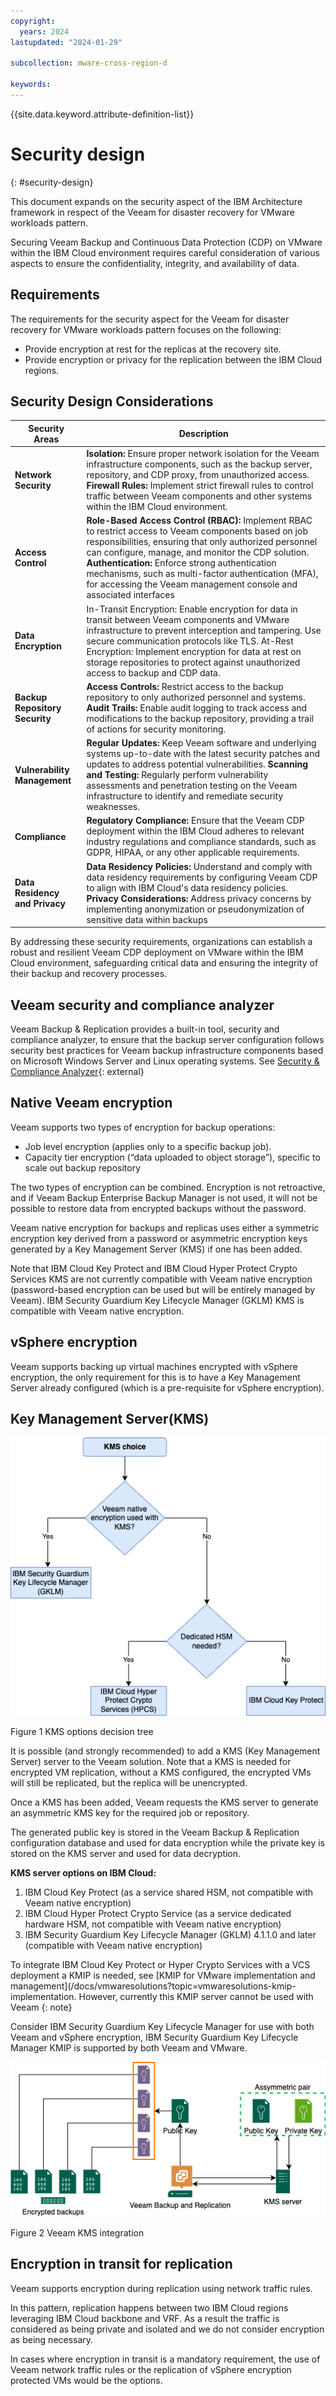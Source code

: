```yaml
---
copyright:
  years: 2024
lastupdated: "2024-01-29"

subcollection: mware-cross-region-d

keywords:
---
```

{{site.data.keyword.attribute-definition-list}}

# Security design

{: \#security-design}

This document expands on the security aspect of the IBM Architecture framework in respect of the Veeam for disaster recovery for VMware workloads pattern.

Securing Veeam Backup and Continuous Data Protection (CDP) on VMware within the IBM Cloud environment requires careful consideration of various aspects to ensure the confidentiality, integrity, and availability of data.

## Requirements

The requirements for the security aspect for the Veeam for disaster recovery for VMware workloads pattern focuses on the following:

- Provide encryption at rest for the replicas at the recovery site.
- Provide encryption or privacy for the replication between the IBM Cloud regions.

## Security Design Considerations

| Security Areas                       | Description                                                                                                                                                                                                                                                                                                                                                                                                       |
| ------------------------------------ | ----------------------------------------------------------------------------------------------------------------------------------------------------------------------------------------------------------------------------------------------------------------------------------------------------------------------------------------------------------------------------------------------------------------- |
| **Network Security**           | **Isolation:** Ensure proper network isolation for the Veeam infrastructure components, such as the backup server, repository, and CDP proxy, from unauthorized access. **Firewall Rules:** Implement strict firewall rules to control traffic between Veeam components and other systems within the IBM Cloud environment.                                                                           |
| **Access Control**             | **Role-Based Access Control (RBAC):** Implement RBAC to restrict access to Veeam components based on job responsibilities, ensuring that only authorized personnel can configure, manage, and monitor the CDP solution. **Authentication:** Enforce strong authentication mechanisms, such as multi-factor authentication (MFA), for accessing the Veeam management console and associated interfaces |
| **Data Encryption**            | In-Transit Encryption: Enable encryption for data in transit between Veeam components and VMware infrastructure to prevent interception and tampering. Use secure communication protocols like TLS. At-Rest Encryption: Implement encryption for data at rest on storage repositories to protect against unauthorized access to backup and CDP data.                                                              |
| **Backup Repository Security** | **Access Controls:** Restrict access to the backup repository to only authorized personnel and systems. **Audit Trails:** Enable audit logging to track access and modifications to the backup repository, providing a trail of actions for security monitoring.                                                                                                                                      |
| **Vulnerability Management**   | **Regular Updates:** Keep Veeam software and underlying systems up-to-date with the latest security patches and updates to address potential vulnerabilities. **Scanning and Testing:** Regularly perform vulnerability assessments and penetration testing on the Veeam infrastructure to identify and remediate security weaknesses.                                                                |
| **Compliance**                 | **Regulatory Compliance:** Ensure that the Veeam CDP deployment within the IBM Cloud adheres to relevant industry regulations and compliance standards, such as GDPR, HIPAA, or any other applicable requirements.                                                                                                                                                                                          |
| **Data Residency and Privacy** | **Data Residency Policies:** Understand and comply with data residency requirements by configuring Veeam CDP to align with IBM Cloud's data residency policies. **Privacy Considerations:** Address privacy concerns by implementing anonymization or pseudonymization of sensitive data within backups                                                                                               |

By addressing these security requirements, organizations can establish a robust and resilient Veeam CDP deployment on VMware within the IBM Cloud environment, safeguarding critical data and ensuring the integrity of their backup and recovery processes.

## Veeam security and compliance analyzer

Veeam Backup & Replication provides a built-in tool, security and compliance analyzer, to ensure that the backup server configuration follows security best practices for Veeam backup infrastructure components based on Microsoft Windows Server and Linux operating systems. See [Security &amp; Compliance Analyzer](https://helpcenter.veeam.com/docs/backup/vsphere/best_practices_analyzer.html?zoom_highlight=best+practices&ver=120){: external}

## Native Veeam encryption

Veeam supports two types of encryption for backup operations:

- Job level encryption (applies only to a specific backup job).
- Capacity tier encryption (“data uploaded to object storage”), specific to scale out backup repository

The two types of encryption can be combined. Encryption is not retroactive, and if Veeam Backup Enterprise Backup Manager is not used, it will not be possible to restore data from encrypted backups without the password.

Veeam native encryption for backups and replicas uses either a symmetric encryption key derived from a password or asymmetric encryption keys generated by a Key Management Server (KMS) if one has been added.

Note that IBM Cloud Key Protect and IBM Cloud Hyper Protect Crypto Services KMS are not currently compatible with Veeam native encryption (password-based encryption can be used but will be entirely managed by Veeam). IBM Security Guardium Key Lifecycle Manager (GKLM) KMS is compatible with Veeam native encryption.

## vSphere encryption

Veeam supports backing up virtual machines encrypted with vSphere encryption, the only requirement for this is to have a Key Management Server already configured (which is a pre-requisite for vSphere encryption).

## Key Management Server(KMS)

![A diagram of a computer Description automatically generated](image/decision_tree-KMS.png)

Figure 1 KMS options decision tree

It is possible (and strongly recommended) to add a KMS (Key Management Server) server to the Veeam solution. Note that a KMS is needed for encrypted VM replication, without a KMS configured, the encrypted VMs will still be replicated, but the replica will be unencrypted.

Once a KMS has been added, Veeam requests the KMS server to generate an asymmetric KMS key for the required job or repository.

The generated public key is stored in the Veeam Backup & Replication configuration database and used for data encryption while the private key is stored on the KMS server and used for data decryption.

**KMS server options on IBM Cloud:**

1. IBM Cloud Key Protect (as a service shared HSM, not compatible with Veeam native encryption)
2. IBM Cloud Hyper Protect Crypto Service (as a service dedicated hardware HSM, not compatible with Veeam native encryption)
3. IBM Security Guardium Key Lifecycle Manager (GKLM) 4.1.1.0 and later (compatible with Veeam native encryption)

To integrate IBM Cloud Key Protect or Hyper Crypto Services with a VCS deployment a KMIP is needed, see [KMIP for VMware implementation and management](/docs/vmwaresolutions?topic=vmwaresolutions-kmip-implementation. However, currently this KMIP server cannot be used with Veeam {: note}

Consider IBM Security Guardium Key Lifecycle Manager for use with both Veeam and vSphere encryption, IBM Security Guardium Key Lifecycle Manager KMIP is supported by both Veeam and VMware.

![KMS integration with Veeam](image/KMS-Integration-Veeam.png)

Figure 2 Veeam KMS integration

## Encryption in transit for replication

Veeam supports encryption during replication using network traffic rules.

In this pattern, replication happens between two IBM Cloud regions leveraging IBM Cloud backbone and VRF. As a result the traffic is considered as being private and isolated and we do not consider encryption as being necessary.

In cases where encryption in transit is a mandatory requirement, the use of Veeam network traffic rules or the replication of vSphere encryption protected VMs would be the options.
